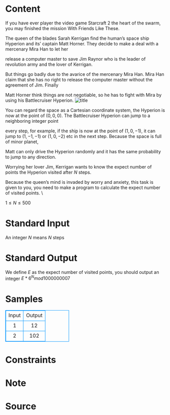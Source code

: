 
# Content

If you have ever player the video game Starcraft 2 the heart of the swarm, you may finished the mission With Friends Like These. 



The queen of the blades Sarah Kerrigan find the human’s space ship Hyperion and its’ captain Matt Horner. They decide to make a deal with a mercenary Mira Han to let her

 release a computer master to save Jim Raynor who is the leader of revolution army and the lover of Kerrigan.



But things go badly due to the avarice of the mercenary Mira Han. Mira Han claim that she has no right to release the computer master without the agreement of Jim. Finally 

Matt Horner think things are not negotiable, so he has to fight with Mira by using his Battlecruiser Hyperion.
![title](/source/lutece/with-friends-like-these/img/aHR0cHM6Ly9hY20udWVzdGMuZWR1LmNuL21lZGlhL2ltYWdlL3Byb2JsZW0vMTM5Ni8yMDE2MDUyNTEzMzQyNjIzNTU3LmpwZw==.jpg)

You can regard the space as a Cartesian coordinate system, the Hyperion is now at the point of $(0,0,0)$. The Battlecruiser Hyperion can jump to a neighboring integer point 

every step, for example, if the ship is now at the point of $(1,0,-1)$, it can jump to $(1,-1,-1)$ or $(1,0,-2)$ etc in the next step. Because the space is full of minor planet, 

Matt can only drive the Hyperion randomly and it has the same probability to jump to any direction. 


Worrying her lover Jim, Kerrigan wants to know the expect number of points the Hyperion visited after $N$ steps.

Because the queen’s mind is invaded by worry and anxiety, this task is given to you, you need to make a program to calculate the expect number of visited points. \

$1\le N \le 500$

# Standard Input

An integer $N$ means $N$ steps

# Standard Output

We define $E$ as the expect number of visited points, you should output an integer $E*6^Nmod1000000007$

# Samples

<style>
        table,table tr th, table tr td { border:1px solid #0094ff; }
        table { width: 200px; min-height: 25px; line-height: 25px; text-align: center; border-collapse: collapse;}   
    </style>
<table>
	<tr>
		<td>Input</td>
		<td>Output</td>
	</tr>
<tr><td>1</td><td>12</td></tr><tr><td>2</td><td>102</td></tr></table>


# Constraints



# Note



# Source


